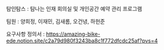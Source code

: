 탐인탐스 : 탐나는 인재 회의실 및 개인공간 예약 관리 프로그램

팀원 : 양희정, 이재민, 김새롬, 오건녕, 하헌준

요구사항 정의서 : https://amazing-bike-ede.notion.site/c2a79d980f3243ba8c1f772dfcdc25af?pvs=4
